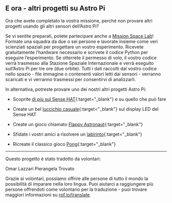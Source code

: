 ## E ora - altri progetti su Astro Pi

Ora che avete completato la vostra missione, perché non provare altri progetti usando gli altri sensori dell’Astro Pi?

Se vi sentite preparati, potete partecipare anche a [Mission Space Lab](https://astro-pi.org/missions/space-lab/)! Formate una squadra da due o sei persone e lavorate insieme come veri scienziati spaziali per progettare un vostro esperimento. Ricevete gratuitamente l’hardware necessario e scrivete il codice Python per eseguire l’esperimento. Se otterrete il permesso di volo, il vostro codice verrà trasmesso alla Stazione Spaziale Internazionale e verrà eseguito sull’Astro Pi per tre ore (due orbite). Tutti i dati raccolti dal vostro codice nello spazio - file immagine o contenenti valori letti dai sensori - verranno scaricati e vi verranno trasmessi per consentirvi di analizzarli.

In alternativa, potreste provare uno dei nostri altri progetti Astro Pi:

+ Scoprite [di più sul Sense HAT](https://projects.raspberrypi.org/it-IT/projects/getting-started-with-the-sense-hat){:target="_blank"} e su quello che può fare

+ Create un bel [luccichio casuale](https://projects.raspberrypi.org/it-IT/projects/sense-hat-random-sparkles){:target="_blank"} sul display LED del Sense HAT

+ Create un gioco chiamato [Flappy Astronaut](https://projects.raspberrypi.org/it-IT/projects/flappy-astronaut){:target="_blank"}

+ Sfidate i vostri amici a risolvere un [labirinto](https://projects.raspberrypi.org/it-IT/projects/sense-hat-marble-maze){:target="_blank"}

+ Ricreate il classico gioco [Pong](https://projects.raspberrypi.org/it-IT/projects/sense-hat-pong){:target="_blank"}

***
Questo progetto è stato tradotto da volontari:

Omar Lazzari
Pierangela Trovato

Grazie ai volontari, possiamo offrire alle persone di tutto il mondo la possibilità di imparare nella loro lingua. Puoi aiutarci a raggiungere più persone offrendoti come volontario per la traduzione - puoi trovare maggiori informazioni su [rpf.io/translate](https://rpf.io/translate).
